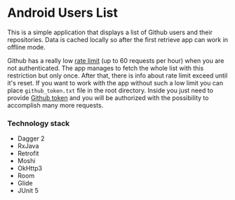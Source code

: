 # Android Users List

This is a simple application that displays a list of Github users and their repositories.
Data is cached locally so after the first retrieve app can work in offline mode.

Github has a really low [rate limit](https://developer.github.com/v3/#rate-limiting) (up to 60 requests per hour) when you are not authenticated.
The app manages to fetch the whole list with this restriction but only once.
After that, there is info about rate limit exceed until it's reset.
If you want to work with the app without such a low limit you can place `github_token.txt` file in the root directory.
Inside you just need to provide [Github token](https://github.com/settings/tokens)
and you will be authorized with the possibility to accomplish many more requests.

### Technology stack
- Dagger 2
- RxJava
- Retrofit
- Moshi
- OkHttp3
- Room
- Glide
- JUnit 5